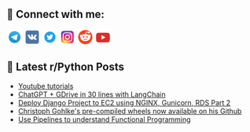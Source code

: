 ## 🔎 Connect with me:
[<img src="https://github.com/bullbesh/bullbesh/blob/main/images/Telegram.png" width="32" height="32" />](https://t.me/bullbesh)
[<img src="https://github.com/bullbesh/bullbesh/blob/main/images/VK.png" width="32" height="32" />](https://vk.com/bullbesh)
[<img src="https://github.com/bullbesh/bullbesh/blob/main/images/Twitter.png" width="32" height="32" />](https://twitter.com/bullbesh1)
[<img src="https://github.com/bullbesh/bullbesh/blob/main/images/Instagram.png" width="32" height="32" />](https://www.instagram.com/bullbesh)
[<img src="https://github.com/bullbesh/bullbesh/blob/main/images/Reddit.png" width="32" height="32" />](https://www.reddit.com/user/bullbesh)
[<img src="https://github.com/bullbesh/bullbesh/blob/main/images/YouTube.png" width="32" height="32" />](https://www.youtube.com/channel/UCtfjRs6uzgq5mfm8S06WTcg)

## 📕 Latest r/Python Posts
<!-- BLOG-POST-LIST:START -->
- [Youtube tutorials](https://www.reddit.com/r/Python/comments/13se4jl/youtube_tutorials/)
- [ChatGPT + GDrive in 30 lines with LangChain](https://www.reddit.com/r/Python/comments/13se0og/chatgpt_gdrive_in_30_lines_with_langchain/)
- [Deploy Django Project to EC2 using NGINX, Gunicorn, RDS Part 2](https://www.reddit.com/r/Python/comments/13se02t/deploy_django_project_to_ec2_using_nginx_gunicorn/)
- [Christoph Gohlke&#39;s pre-compiled wheels now available on his Github](https://www.reddit.com/r/Python/comments/13sdl53/christoph_gohlkes_precompiled_wheels_now/)
- [Use Pipelines to understand Functional Programming](https://www.reddit.com/r/Python/comments/13sbr8f/use_pipelines_to_understand_functional_programming/)
<!-- BLOG-POST-LIST:END -->
